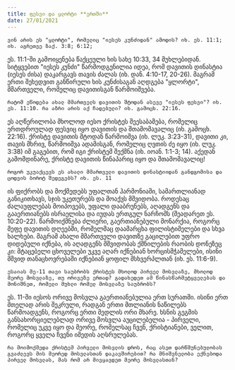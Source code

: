 ```yaml
---
title: ფესვი და ყლორტი **ერთში** 
date: 27/01/2021
---
```


`ვინ არის ეს "ყლორტი", რომელიც "იესეს კუნძიდან" ამოდის? იხ. ეს. 11:1; იხ. აგრეთვე ზაქ. 3:8; 6:12;`

ეს. 11:1-ში გამოიყენება წაქცეული ხის სახე 10:33, 34 მუხლებიდან. სიტყვებით "იესეს კუნძი" წარმოდგენილია იდეა, რომ დავითის დინასტია (იესეს ძისა) დაკარგავს თავის ძალას (იხ. დან. 4:10-17, 20-26). მაგრამ ერთი შეხედვით განწირული ხის კუნძისაგან აღდგება "ყლორტი", მმართველი, რომელიც დავითისგან წარმოიშვება. 

`რატომ ეწოდება ახალ მმართველს დავითის შტოდან ასევე "იესეს ფესვი"? იხ. ეს. 11:10. რა აზრი არის აქ ჩადებული? იხ. გამოცხ. 22:16.`

ეს აღწერილობა მხოლოდ იესო ქრისტეს შეესაბამება, რომელიც ერთდროულად ფესვიც იყო დავითის და შთამომავალიც (იხ. გამოცხ. 22:16). ქრისტე დავითის შტოდან წარმოიშვა (იხ. ლუკ. 3:23-31), დავითი კი, თავის მხრივ, წარმოიშვა ადამისგან, რომელიც ღვთის ძე იყო (იხ. ლუკ. 3:38) იმ გაგებით, რომ იგი ქრისტემ შექმნა (იხ. იოან. 1:1-3; 14). აქედან გამომდინარე, ქრისტე დავითის წინაპარიც იყო და შთამომავალიც!

`როგორ უკუაქცევს ეს ახალი მმართველი დავითის დინასტიიდან განდგომისა და ცოდვის ბოროტ შედეგებს? იხ. ეს. 11`

ის ფიქრობს და მოქმედებს უფალთან ჰარმონიაში, სამართლიანად განიკითხავს, სჯის უკეთურებს და მოაქვს მშვიდობა. როდესაც ძალაუფლებას მოიპოვებს, უფალი დააბრუნებს, აღადგენს და გააერთიანებს ისრაელისა და იუდას ერთგულ ნარჩომს (შეადარეთ ეს. 10:20-22).  წარმოიქმნება ძლიერი, გაერთიანებული მონარქია, როგორც მეფე დავითის დღეებში, რომელმაც დაამარცხა ფილისტიმელები და სხვა ხალხები. მაგრამ ახალი მმართველი დავითზე გაცილებით უფრო დიდებული იქნება, ის აღადგენს მშვიდობას ქმნილების რაობის დონეზეც კი: მტაცებელი ცხოველები უკვე აღარ იქნებიან ხორცისმჭამელები, ისინი მშვიდ თანაცხოვრებაში იქნებიან ყოფილ მსხვერპლთან (იხ. ეს. 11:6-9).

`ესაიას მე-11 თავი საუბრობს ქრისტეს მხოლოდ პირველ მოსვლაზე, მხოლოდ მეორე მოსვლაზე, თუ ორივეზე ერთად? გადახედეთ ამ წინასწარმეტყველებას და მონიშნეთ, რომელი მუხლი რომელ მოსვლაზე საუბრობს?`

ეს. 11-ში იესოს ორივე მოსვლა გაერთიანებულია ერთ სურათში. ისინი ერთ მთელად არის შეკრული, რადგან ერთი მთლიანის ნაწილებს წარმოადგენს, როგორც ერთი მედლის ორი მხარე. ხსნის გეგმის განსახორციელებლად ორივე მოსვლა აუცილებელია - პირველი, რომელიც უკვე იყო და მეორე, რომელსაც ჩვენ, ქრისტიანები, ველით, როგორც ყველა ჩვენი იმედის აღსრულებას. 

`რა მოიმოქმედა ქრისტემ პირველი მოსვლის დროს, რაც ასეთ დარწმუნებულობას გვაძლევს მის მეორედ მოსვლასთან დაკავშირებით? რა მნიშვნელობა ექნებოდა პირველ მოსვლას, მას რომ არ მივყავდეთ მეორე მოსვლასთან?`